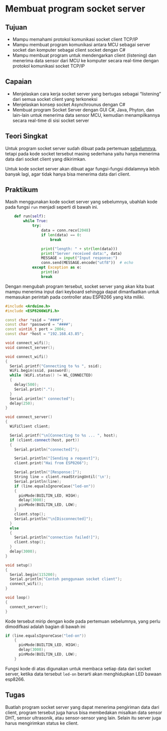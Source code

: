 # Membuat program socket server

## Tujuan
- Mampu memahami protokol komunikasi socket client TCP/IP
- Mampu membuat program komunikasi antara MCU sebagai server socket dan komputer sebagai client socket dengan C#
- Mampu membuat program untuk mendengarkan client (listening) dan menerima data sensor dari MCU ke komputer secara real-time dengan protokol komunikasi socket TCP/IP

## Capaian
- Menjelaskan cara kerja socket server yang bertugas sebagai “listening” dari semua socket client yang terkoneksi
- Menjelaskan konsep socket Asynchrounus dengan C#
- Membuat program Socket Server dengan GUI C#, Java, Phyton, dan lain-lain untuk menerima data sensor MCU, kemudian menampilkannya secara real-time di sisi socket server

## Teori Singkat
Untuk program socket server sudah dibuat pada pertemuan [sebelumnya](/07/07-socket-client.md), tetapi pada kode socket tersebut masing sederhana yaitu hanya menerima data dari socket client yang dikirimkan.

Untuk kode socket server akan dibuat agar fungsi-fungsi didalamnya lebih banyak lagi, agar tidak hanya bisa menerima data dari client.

## Praktikum
Masih menggunakan kode socket server yang sebelumnya, ubahlah kode pada fungsi `run` menjadi seperti di bawah ini.

```python
    def run(self):
        while True:
            try:
                data = conn.recv(2048)
                if len(data) == 0:
                    break

                print("length: " + str(len(data)))
                print("Server received data:", data)
                MESSAGE = input("Input response:")
                conn.send(MESSAGE.encode("utf8"))  # echo
            except Exception as e:
                print(e)
                break
```
Dengan mengubah program tersebut, socket server yang akan kita buat mampu menerima input dari keyboard sehingga dapat dimanfaatkan untuk memasukan perintah pada controller atau ESP8266 yang kita miliki.

```cpp
#include <Arduino.h>
#include <ESP8266WiFi.h>

const char *ssid = "####";
const char *password = "####";
const uint16_t port = 2004;
const char *host = "192.168.43.85";

void connect_wifi();
void connect_server();

void connect_wifi()
{
  Serial.printf("Connecting to %s ", ssid);
  WiFi.begin(ssid, password);
  while (WiFi.status() != WL_CONNECTED)
  {
    delay(500);
    Serial.print(".");
  }
  Serial.println(" connected");
  delay(250);
}

void connect_server()
{
  WiFiClient client;

  Serial.printf("\n[Connecting to %s ... ", host);
  if (client.connect(host, port))
  {
    Serial.println("connected]");

    Serial.println("[Sending a request]");
    client.print("Hai from ESP8266");

    Serial.println("[Response:]");
    String line = client.readStringUntil('\n');
    Serial.println(line);
    if (line.equalsIgnoreCase("led-on"))
    {
      pinMode(BUILTIN_LED, HIGH);
      delay(3000);
      pinMode(BUILTIN_LED, LOW);
    }
    client.stop();
    Serial.println("\n[Disconnected]");
  }
  else
  {
    Serial.println("connection failed!]");
    client.stop();
  }
  delay(3000);
}

void setup()
{
  Serial.begin(115200);
  Serial.println("Contoh penggunaan socket client");
  connect_wifi();
}

void loop()
{
  connect_server();
}
```
Kode tersebut mirip dengan kode pada pertemuan sebelumnya, yang perlu dimodifkasi adalah bagian di bawah ini

```cpp
if (line.equalsIgnoreCase("led-on"))
    {
      pinMode(BUILTIN_LED, HIGH);
      delay(3000);
      pinMode(BUILTIN_LED, LOW);
    }
```
Fungsi kode di atas digunakan untuk membaca setiap data dari socket server, ketika data tersebut `led-on` berarti akan menghidupkan LED bawaan esp8266.

## Tugas
Buatlah program socket server yang dapat menerima pengiriman data dari client, program tersebut juga harus bisa membedakan misalkan data sensor DHT, sensor ultrasonik, atau sensor-sensor yang lain.
Selain itu server juga harus mengirimkan status ke client.